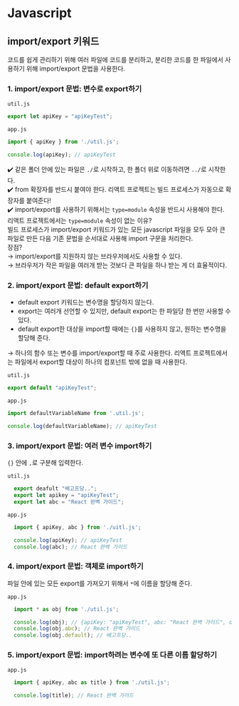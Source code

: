 # Javascript

## import/export 키워드

코드를 쉽게 관리하기 위해 여러 파일에 코드를 분리하고, 분리한 코드를 한 파일에서 사용하기 위해 import/export 문법을 사용한다.

### 1. import/export 문법: 변수로 export하기  

`util.js`

``` javascript
export let apiKey = "apiKeyTest";
```

`app.js`

``` javascript
import { apiKey } from './util.js';

console.log(apiKey); // apiKeyTest
```

:heavy_check_mark: 같은 폴더 안에 있는 파일은 `./`로 시작하고, 한 폴더 위로 이동하려면 `../`로 시작한다.  
:heavy_check_mark: from 확장자를 반드시 붙여야 한다. 리액트 프로젝트는 빌드 프로세스가 자동으로 확장자를 붙여준다!  
:heavy_check_mark: import/export를 사용하기 위해서는 `type=module` 속성을 반드시 사용해야 한다.  
  리액트 프로젝트에서는 `type=module` 속성이 없는 이유?  
  빌드 프로세스가 import/export 키워드가 있는 모든 javascript 파일을 모두 모아 큰 파일로 만든 다음 기존 문법을 순서대로 사용해 import 구문을 처리한다.  
  장점?  
  → import/export를 지원하지 않는 브라우저에서도 사용할 수 있다.  
  → 브라우저가 작은 파일을 여러개 받는 것보다 큰 파일을 하나 받는 게 더 효율적이다.  
  
### 2. import/export 문법: default export하기  

- default export 키워드는 변수명을 할당하지 않는다.  
- export는 여러개 선언할 수 있지만, default export는 한 파일당 한 번만 사용할 수 있다.
- default export한 대상을 import할 때에는 `{}`를 사용하지 않고, 원하는 변수명을 할당해 준다.  

→ 하나의 함수 또는 변수를 import/export할 때 주로 사용한다. 리액트 프로젝트에서는 파일에서 export할 대상이 하나의 컴포넌트 밖에 없을 때 사용한다.

`util.js`

``` javascript
export default "apiKeyTest";
```

`app.js`

``` javascript
import defaultVariableName from '.util.js';

console.log(defaultVariableName); // apiKeyTest
```

### 3. import/export 문법: 여러 변수 import하기

`{}` 안에 `,`로 구분해 입력한다.

`util.js`

``` javascript
  export deafult "배고프당..";
  export let apikey = "apiKeyTest";
  export let abc = "React 완벽 가이드";
```

`app.js`

``` javascript
  import { apiKey, abc } from './uitl.js';

  console.log(apiKey); // apiKeyTest
  console.log(abc); // React 완벽 가이드
```

### 4. import/export 문법: 객체로 import하기  

파일 안에 있는 모든 export를 가져오기 위해서 `*`에 이름을 할당해 준다.

`app.js`

``` javascript
  import * as obj from './util.js';

  console.log(obj); // {apiKey: "apiKeyTest", abc: "React 완벽 가이드", default: "배고프당.."}
  console.log(obj.abc); // React 완벽 가이드
  console.log(obj.default); // 배고프당..
```

### 5. import/export 문법: import하려는 변수에 또 다른 이름 할당하기

`app.js`

``` javascript
  import { apiKey, abc as title } from './util.js';

  console.log(title); // React 완벽 가이드
```
